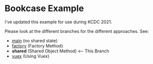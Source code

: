 # Bookcase Example

I've updated this example for use during KCDC 2021.

Please look at the different branches for the different approaches. See:

- [main](/shawnwildermuth/bookcase-kcdc2021/tree/main) (no shared state)
- [factory](/shawnwildermuth/bookcase-kcdc2021/tree/factory) (Factory Method) 
- **shared** (Shared Object Method) <-- This Branch
- [vuex](/shawnwildermuth/bookcase-kcdc2021/tree/vuex) (Using Vuex)